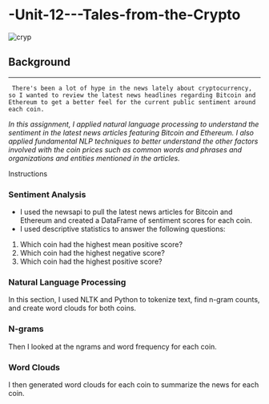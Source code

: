 # -Unit-12---Tales-from-the-Crypto
![cryp](https://th.bing.com/th/id/OIP.cSLo5gy5wkE_19NKAtPiNgHaCt?pid=ImgDet&rs=1)




## Background
---

` There's been a lot of hype in the news lately about cryptocurrency, so I wanted to review the latest news headlines regarding Bitcoin and Ethereum to get a better feel for the current public sentiment around each coin.` 


*In this assignment, I applied natural language processing to understand the sentiment in the latest news articles featuring Bitcoin and Ethereum. I also applied fundamental NLP techniques to better understand the other factors involved with the coin prices such as common words and phrases and organizations and entities mentioned in the articles.*



Instructions

### Sentiment Analysis
- I used the newsapi to pull the latest news articles for Bitcoin and Ethereum and created a DataFrame of sentiment scores for each coin.
- I used descriptive statistics to answer the following questions:

1. Which coin had the highest mean positive score?
2. Which coin had the highest negative score?
3. Which coin had the highest positive score?


### Natural Language Processing
In this section, I used NLTK and Python to tokenize text, find n-gram counts, and create word clouds for both coins.



### N-grams
Then I looked at the ngrams and word frequency for each coin.




### Word Clouds
I then generated word clouds for each coin to summarize the news for each coin.